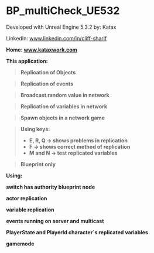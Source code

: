 # BP_multiCheck_UE532

Developed with Unreal Engine 5.3.2
by: Katax 
 
LinkedIn: www.linkedin.com/in/cliff-sharif <b>
 
Home: www.kataxwork.com <b><b><b>

This application: <b>

> Replication of Objects <b>

> Replication of events <b>
 
> Broadcast random value in network <b>

> Replication of variables in network <b>

> Spawn objects in a network game <b>

> Using keys: 
> - E, R, Q -> shows problems in replication 
> - F -> shows correct method of replication
> - M and N -> test replicated variables <b>
 
> Blueprint only <b><b><b>


Using:<b>
 
switch has authority blueprint node<b>
 
actor replication<b>

variable replication<b>
 
events running on server and multicast<b>

PlayerState and PlayerId character`s replicated variables<b>
 
gamemode </b><b><b>
